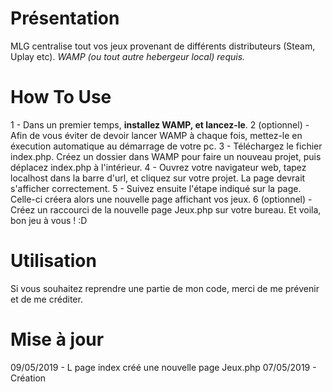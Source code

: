 # Présentation
MLG centralise tout vos jeux provenant de différents distributeurs (Steam, Uplay etc).
*WAMP (ou tout autre hebergeur local) requis.*

# How To Use
1 - Dans un premier temps, **installez WAMP, et lancez-le**.
2 (optionnel) - Afin de vous éviter de devoir lancer WAMP à chaque fois, mettez-le en éxecution automatique au démarrage de votre pc.
3 - Téléchargez le fichier index.php. Créez un dossier dans WAMP pour faire un nouveau projet, puis déplacez index.php à l'intérieur.
4 - Ouvrez votre navigateur web, tapez localhost dans la barre d'url, et cliquez sur votre projet. La page devrait s'afficher correctement.
5 - Suivez ensuite l'étape indiqué sur la page. Celle-ci créera alors une nouvelle page affichant vos jeux.
6 (optionnel) - Créez un raccourci de la nouvelle page Jeux.php sur votre bureau. Et voila, bon jeu à vous ! :D

# Utilisation
Si vous souhaitez reprendre une partie de mon code, merci de me prévenir et de me créditer.

# Mise à jour
09/05/2019 - L page index créé une nouvelle page Jeux.php
07/05/2019 - Création
